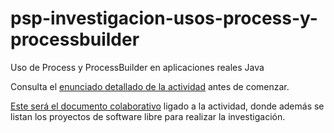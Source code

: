 # psp-investigacion-usos-process-y-processbuilder
Uso de Process y ProcessBuilder en aplicaciones reales Java

Consulta el [enunciado detallado de la actividad](https://docs.google.com/document/d/1uoQqM5aNLqQjlAD-DRm-N4oXb6VOedBoSRIXfRFoql8/edit?usp=sharing) antes de comenzar.

[Este será el documento colaborativo](https://docs.google.com/document/d/1ZgAkKIg6nZwlylNgm4dTIpvGpv6tOCA8FEcsIsnX4do/edit?usp=sharing)  ligado a la actividad, donde además se listan los proyectos de software libre para realizar la investigación.

